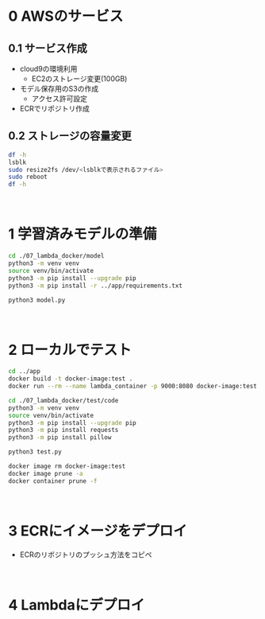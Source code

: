 # 0 AWSのサービス

## 0.1 サービス作成

* cloud9の環境利用
  * EC2のストレージ変更(100GB)
* モデル保存用のS3の作成
  * アクセス許可設定
* ECRでリポジトリ作成

## 0.2 ストレージの容量変更

```sh
df -h
lsblk
sudo resize2fs /dev/<lsblkで表示されるファイル>
sudo reboot
df -h
```

<br>


# 1 学習済みモデルの準備

```sh
cd ./07_lambda_docker/model
python3 -m venv venv
source venv/bin/activate
python3 -m pip install --upgrade pip
python3 -m pip install -r ../app/requirements.txt
```

```sh
python3 model.py
```

<br>

# 2 ローカルでテスト

```sh
cd ../app
docker build -t docker-image:test .
docker run --rm --name lambda_container -p 9000:8080 docker-image:test
```

```sh
cd ./07_lambda_docker/test/code
python3 -m venv venv
source venv/bin/activate
python3 -m pip install --upgrade pip
python3 -m pip install requests
python3 -m pip install pillow
```

```sh
python3 test.py
```

```sh
docker image rm docker-image:test
docker image prune -a
docker container prune -f
```

<br>

# 3 ECRにイメージをデプロイ

* ECRのリボジトリのプッシュ方法をコピペ

<br>

# 4 Lambdaにデプロイ